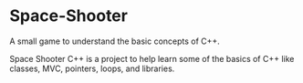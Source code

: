 # Space-Shooter

A small game to understand the basic concepts of C++.

Space Shooter C++ is a project to help learn some of the basics of C++ like classes, MVC, pointers, loops, and libraries.
